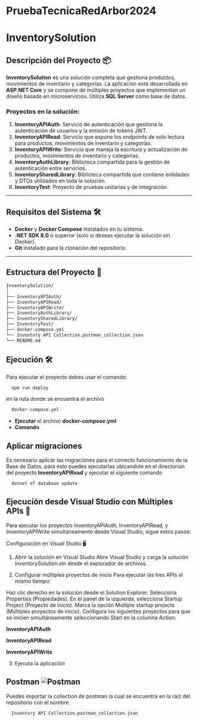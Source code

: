 
# PruebaTecnicaRedArbor2024

# InventorySolution

## Descripción del Proyecto 📦

**InventorySolution** es una solución completa que gestiona productos, movimientos de inventario y categorías. La aplicación está desarrollada en **ASP.NET Core** y se compone de múltiples proyectos que implementan un diseño basado en microservicios. Utiliza **SQL Server** como base de datos.


### Proyectos en la solución:

1. **InventoryAPIAuth**: Servicio de autenticación que gestiona la autenticación de usuarios y la emisión de tokens JWT.
2. **InventoryAPIRead**: Servicio que expone los endpoints de solo lectura para productos, movimientos de inventario y categorías.
3. **InventoryAPIWrite**: Servicio que maneja la escritura y actualización de productos, movimientos de inventario y categorías.
4. **InventoryAuthLibrary**: Biblioteca compartida para la gestión de autenticación entre servicios.
5. **InventorySharedLibrary**: Biblioteca compartida que contiene entidades y DTOs utilizados en toda la solución.
6. **InventoryTest**: Proyecto de pruebas unitarias y de integración.

---

## Requisitos del Sistema 🛠️

- **Docker** y **Docker Compose** instalados en tu sistema.
- **.NET SDK 8.0** o superior (solo si deseas ejecutar la solución sin Docker).
- **Git** instalado para la clonación del repositorio.

---

## Estructura del Proyecto 📂

```bash
InventorySolution/
│
├── InventoryAPIAuth/                                                   # Servicio de autenticación
├── InventoryAPIRead/                                                   # Servicio de lectura de datos
├── InventoryAPIWrite/                                                  # Servicio de escritura de datos
├── InventoryAuthLibrary/                                               # Biblioteca compartida para autenticación
├── InventorySharedLibrary/                                             # Biblioteca compartida con entidades y DTOs
├── InventoryTest/                                                      # Proyecto de pruebas
├── docker-compose.yml                                                  # Archivo de configuración para docker-compose
└── Inventory API Collection.postman_collection.json                    # Archivo de collection para postman
└── README.md                                                           # Readme de la aplicación
```


## Ejecución 🛠️

Para ejecutar el proyecto debes usar el comando:
```bash
  npm run deploy
```
en la ruta donde se encuentra el archivo 
```bash
  docker-compose.yml
```
- **Ejecutar** el archivo **docker-compose.yml**
- **Comando** 

## Aplicar migraciones

Es necesario aplicar las migraciones para el correcto funcionamiento de la Base de Datos, para esto puedes ejecutarlas ubicandote en el directorion del proyecto **InventoryAPIRead** y ejecutar el siguiente comando

```bash
  dotnet ef database update
```

## Ejecución desde Visual Studio con Múltiples APIs 🚀

Para ejecutar los proyectos InventoryAPIAuth, InventoryAPIRead, y InventoryAPIWrite simultáneamente desde Visual Studio, sigue estos pasos:

Configuración en Visual Studio 🖥️
1. Abrir la solución en Visual Studio
Abre Visual Studio y carga la solución InventorySolution.sln desde el explorador de archivos.

2. Configurar múltiples proyectos de inicio
Para ejecutar las tres APIs al mismo tiempo:

Haz clic derecho en la solución desde el Solution Explorer.
Selecciona Properties (Propiedades).
En el panel de la izquierda, selecciona Startup Project (Proyecto de inicio).
Marca la opción Multiple startup projects (Múltiples proyectos de inicio).
Configura los siguientes proyectos para que se inicien simultáneamente seleccionando Start en la columna Action:

**InventoryAPIAuth**

**InventoryAPIRead**

**InventoryAPIWrite**

3. Ejecuta la aplicación



## Postman ![Postman](https://img.shields.io/badge/Postman-FF6C37?logo=postman&logoColor=white)

Puedes importar la collection de postman la cual se encuentra en la raiz del repositorio con el nombre.

```bash
  Inventory API Collection.postman_collection.json
```

